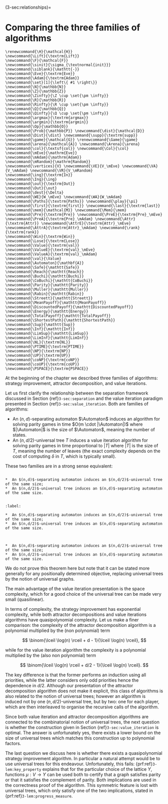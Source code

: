 (3-sec:relationships)=
# Comparing the three families of algorithms

```{math}
\renewcommand{\H}{\mathcal{H}} 
\newcommand{\Lift}{\textrm{Lift}} 
\newcommand{\F}{\mathcal{F}} 
\newcommand{\sinit}{\sigma_{\textnormal{init}}}
\newcommand{\siblank}{\mathtt{-}}
\newcommand{\Eve}{\textrm{Eve}}
\newcommand{\Adam}{\textrm{Adam}}
\newcommand{\set}[1]{\left\{ #1 \right\}}
\newcommand{\N}{\mathbb{N}}
\newcommand{\Z}{\mathbb{Z}}
\newcommand{\Zinfty}{\Z \cup \set{\pm \infty}}
\newcommand{\R}{\mathbb{R}}
\newcommand{\Rinfty}{\R \cup \set{\pm \infty}}
\newcommand{\Q}{\mathbb{Q}}
\newcommand{\Qinfty}{\Q \cup \set{\pm \infty}}
\newcommand{\argmax}{\textrm{argmax}}
\newcommand{\argmin}{\textrm{argmin}}
\newcommand{\Op}{\mathbb{O}}
\newcommand{\Prob}{\mathbb{P}} \newcommand{\dist}{\mathcal{D}} \newcommand{\Dist}{\dist} \newcommand{\supp}{\textrm{supp}} 
\newcommand{\game}{\mathcal{G}} \renewcommand{\Game}{\game} \newcommand{\arena}{\mathcal{A}} \newcommand{\Arena}{\arena} 
\newcommand{\col}{\textsf{col}} \newcommand{\Col}{\col} 
\newcommand{\mEve}{\mathrm{Eve}}
\newcommand{\mAdam}{\mathrm{Adam}}
\newcommand{\mRandom}{\mathrm{Random}}
\newcommand{\vertices}{V} \newcommand{\VE}{V_\mEve} \newcommand{\VA}{V_\mAdam} \newcommand{\VR}{V_\mRandom} 
\newcommand{\ing}{\textrm{In}}
\newcommand{\Ing}{\ing}
\newcommand{\out}{\textrm{Out}}
\newcommand{\Out}{\out}
\newcommand{\dest}{\Delta} 
\newcommand{\WE}{W_\mEve} \newcommand{\WA}{W_\mAdam} 
\newcommand{\Paths}{\textrm{Paths}} \newcommand{\play}{\pi} \newcommand{\first}{\textrm{first}} \newcommand{\last}{\textrm{last}} 
\newcommand{\mem}{\mathcal{M}} \newcommand{\Mem}{\mem} 
\newcommand{\Pre}{\textrm{Pre}} \newcommand{\PreE}{\textrm{Pre}_\mEve} \newcommand{\PreA}{\textrm{Pre}_\mAdam} \newcommand{\Attr}{\textrm{Attr}} \newcommand{\AttrE}{\textrm{Attr}_\mEve} \newcommand{\AttrA}{\textrm{Attr}_\mAdam} \newcommand{\rank}{\textrm{rank}}
\newcommand{\Win}{\textrm{Win}} 
\newcommand{\Lose}{\textrm{Lose}} 
\newcommand{\Value}{\textrm{val}} 
\newcommand{\ValueE}{\textrm{val}_\mEve} 
\newcommand{\ValueA}{\textrm{val}_\mAdam}
\newcommand{\val}{\Value} 
\newcommand{\Automaton}{\mathbf{A}} 
\newcommand{\Safe}{\mathtt{Safe}}
\newcommand{\Reach}{\mathtt{Reach}} 
\newcommand{\Buchi}{\mathtt{Buchi}} 
\newcommand{\CoBuchi}{\mathtt{CoBuchi}} 
\newcommand{\Parity}{\mathtt{Parity}} 
\newcommand{\Muller}{\mathtt{Muller}} 
\newcommand{\Rabin}{\mathtt{Rabin}} 
\newcommand{\Streett}{\mathtt{Streett}} 
\newcommand{\MeanPayoff}{\mathtt{MeanPayoff}} 
\newcommand{\DiscountedPayoff}{\mathtt{DiscountedPayoff}}
\newcommand{\Energy}{\mathtt{Energy}}
\newcommand{\TotalPayoff}{\mathtt{TotalPayoff}}
\newcommand{\ShortestPath}{\mathtt{ShortestPath}}
\newcommand{\Sup}{\mathtt{Sup}}
\newcommand{\Inf}{\mathtt{Inf}}
\newcommand{\LimSup}{\mathtt{LimSup}}
\newcommand{\LimInf}{\mathtt{LimInf}}
\newcommand{\NL}{\textrm{NL}}
\newcommand{\PTIME}{\textrm{PTIME}}
\newcommand{\NP}{\textrm{NP}}
\newcommand{\UP}{\textrm{UP}}
\newcommand{\coNP}{\textrm{coNP}}
\newcommand{\coUP}{\textrm{coUP}}
\newcommand{\PSPACE}{\textrm{PSPACE}}
```
At the beginning of the chapter we described three families of algorithms: 
strategy improvement, attractor decomposition, and value iterations.


Let us first clarify the relationship between the separation framework discussed in Section {ref}`3-sec:separation`
and the value iteration paradigm presented in Section {ref}`3-sec:value_iteration`.
Both are families of algorithms: 

*  An $(n,d)$-separating automaton $\Automaton$ induces an algorithm for solving parity games in time 
$O(m \cdot |\Automaton|)$ where $|\Automaton|$ is the size of $\Automaton$, meaning the number of states.
*  An $(n,d/2)$-universal tree $T$ induces a value iteration algorithm for solving parity games in time 
proportional to $|T|$ where $|T|$ is the size of $T$, meaning the number of leaves (the exact complexity depends on the cost of computing $\delta$ in $T$, which is typically small).

These two families are in a strong sense equivalent:

```{prf:theorem} NEEDS TITLE AND LABEL 

*  An $(n,d)$-separating automaton induces an $(n,d/2)$-universal tree of the same size;
*  An $(n,d/2)$-universal tree induces an $(n,d)$-separating automaton of the same size.

 
:label: 

*  An $(n,d)$-separating automaton induces an $(n,d/2)$-universal tree of the same size;
*  An $(n,d/2)$-universal tree induces an $(n,d)$-separating automaton of the same size.



*  An $(n,d)$-separating automaton induces an $(n,d/2)$-universal tree of the same size;
*  An $(n,d/2)$-universal tree induces an $(n,d)$-separating automaton of the same size.

```

We do not prove this theorem here but note that it can be stated more generally for any positionally determined objective,
replacing universal trees by the notion of universal graphs.

The main advantage of the value iteration presentation is the space complexity, which for a good choice of the universal tree
can be made very small (quasilinear).


In terms of complexity, the strategy improvement has exponential complexity, while both attractor decompositions and value iterations algorithms have quasipolynomial complexity.
Let us make a finer comparison: the complexity of the attractor decomposition algorithm is a polynomial multiplied by the (non polynomial) term

$$
\binom{\lceil \log(n) \rceil + d - 1}{\lceil \log(n) \rceil},
$$

while for the value iteration algorithm the complexity is a polynomial multiplied by the (also non polynomial) term

$$
\binom{\lceil \log(n) \rceil + d/2 - 1}{\lceil \log(n) \rceil}.
$$

The key difference is that the former performs an induction using all priorities, while the latter considers only odd priorities hence the dependence in $d/2$.
Although our presentation of the attractor decomposition algorithm does not make it explicit, 
this class of algorithms is also related to the notion of universal trees; 
however an algorithm is induced not by one $(n,d/2)$-universal tree, but by two: one for each player,
which are then interleaved to organise the recursive calls of the algorithm.


Since both value iteration and attractor decomposition algorithms are connected to the combinatorial notion of universal trees,
the next question is whether the construction given in Section {ref}`3-sec:value_iteration` is optimal.
The answer is unfortunately yes, there exists a lower bound on the size of universal trees which matches this construction up to polynomial factors.


The last question we discuss here is whether there exists a quasipolynomial strategy improvement algorithm.
In particular a natural attempt would be to use universal trees for this endeavour.
Unfortunately, this fails:  {prf:ref}`3-lem:key_property` explains that for the particular choice of the lattice $Y$,
functions $\mu : V \to Y$ can be used both to certify that a graph satisfies parity or that it satisfies the complement of parity.
Both implications are used in the correctness proof of the algorithm.
This symmetric feature is lost with universal trees, which only satisfy one of the two implications, stated in  {prf:ref}`3-lem:progress_measure`.
